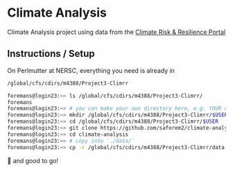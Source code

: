 # Climate Analysis

Climate Analysis project using data from the [Climate Risk \& Resilience Portal](https://disgeoportal.egs.anl.gov/ClimRR/)

## Instructions / Setup

<!--Download the `ClimRR Data Download.zip` file from:

[ClimRR Data Download](https://anl.app.box.com/s/hmkkgkrkzxxocfe9kpgrzk2gfc4gizp8)

and unzip it into the [`data/`](./data/) directory.-->

On Perlmutter at NERSC, everything you need is already in

```bash
/global/cfs/cdirs/m4388/Project3-Climrr
```

```bash
foremans@login23:~> ls /global/cfs/cdirs/m4388/Project3-Climrr/
foremans
foremans@login23:~> # you can make your own directory here, e.g. YOUR username
foremans@login23:~> mkdir /global/cfs/cdirs/m4388/Project3-Climrr/$USER
foremans@login23:~> cd /global/cfs/cdirs/m4388/Project3-Climrr/$USER
foremans@login23:~> git clone https://github.com/saforem2/climate-analysis
foremans@login23:~> cd climate-analysis
foremans@login23:~> # copy into `./data/`
foremans@login23:~> cp -r /global/cfs/cdirs/m4388/Project3-Climrr/data ./data/
```

🚀 and good to go!

<!-- you should unzip `ClimRR Data Download.zip` and place the contents into

You can also conveniently download a map of all the US counties using

```bash
curl -X GET --verbose --output us-counties.zip \
    "https://public.opendatasoft.com/api/explore/v2.1/catalog/datasets/georef-united-states-of-america-county/exports/shp?" 
``` -->
